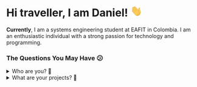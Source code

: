 # Hi traveller, I am Daniel! </a><img  src="https://raw.githubusercontent.com/ABSphreak/ABSphreak/master/gifs/Hi.gif"  width="30px"  height="30px">


**Currently**, I am a systems engineering student at EAFIT in Colombia. I am an enthusiastic individual with a strong passion for technology and programming.




<h3>The Questions You May Have 😕</h3>
	<details>
	  <summary>Who are you? 👨</summary>
		  <pre>
  An enthusiastic individual who is always eager to learn and grow. I strive to work on comprehensive, end-to-end projects that enhance both my technical skills.<br>
  My name describes my qualities,
  D - Diligent: Always thorough, careful, and persistent in his work or duties. 
  A - Ambitious: Strong desire and determination to achieve success. 
  N - Nurturing: Supportive and encouraging, always helping others to grow and develop. 
  I - Intelligent: Highly intellectual and shows good understanding and quickness of mind. 
  E - Enthusiastic: Shows intense and eager enjoyment, interest, or approval in his pursuits. 
  L - Loyal: Faithful to commitments or obligations, showing constant support to those who rely on him.
		  </pre>
	  </details>
  <details>
	  <summary>What are your projects? 👨</summary>
	  <pre>
	  As a student, I strive to keep moving forward and learning from all the projects I undertake ^^
	  

 - **SoftParqueadero**: This is a simple code written in Python, in a single file, which serves as basic software for recording
   vehicle entries and exits in parking lots.


	  </pre>
</details>

  
